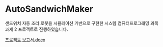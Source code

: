 # AutoSandwichMaker
샌드위치 자동 조리 로봇을 시뮬레이션 기반으로 구현한 시스템
컴퓨터프로그래밍 과목 과제 2 프로젝트로 진행하였습니다.

[프로젝트 보고서.docx](https://github.com/user-attachments/files/18898597/default.docx)
